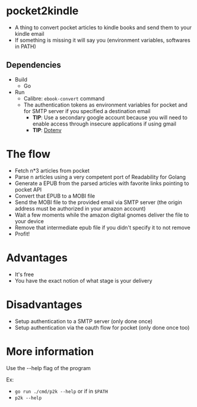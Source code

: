 # pocket2kindle
- A thing to convert pocket articles to kindle books and send them to your kindle email
- If something is missing it will say you (environment variables, softwares in PATH)

## Dependencies
- Build
  - Go
- Run
  - Calibre: `ebook-convert` command
  - The authentication tokens as environment variables for pocket and for SMTP server if you specified a destination email
    - **TIP**: Use a secondary google account because you will need to enable access through insecure applications if using gmail
    - **TIP**: [Dotenv](https://github.com/lucasew/dotenv/)
  
# The flow
- Fetch n*3 articles from pocket
- Parse n articles using a very competent port of Readability for Golang
- Generate a EPUB from the parsed articles with favorite links pointing to pocket API
- Convert that EPUB to a MOBI file
- Send the MOBI file to the provided email via SMTP server (the origin address must be authorized in your amazon account)
- Wait a few moments while the amazon digital gnomes deliver the file to your device
- Remove that intermediate epub file if you didn't specify it to not remove
- Profit!

# Advantages
- It's free
- You have the exact notion of what stage is your delivery

# Disadvantages
- Setup authentication to a SMTP server (only done once)
- Setup authentication via the oauth flow for pocket (only done once too)

# More information
Use the --help flag of the program

Ex:
- `go run ./cmd/p2k --help` or if in `$PATH`
- `p2k --help`
